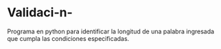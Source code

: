 # Validaci-n-
Programa en python para identificar la longitud de una palabra ingresada que cumpla las condiciones especificadas.
